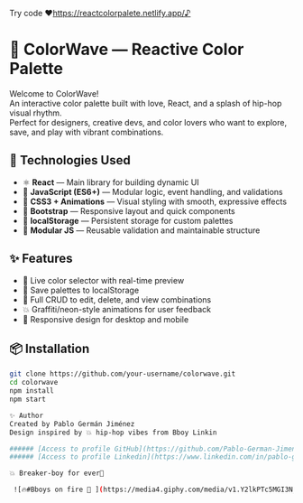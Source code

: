 Try code ♥https://reactcolorpalete.netlify.app/♪
# 🎨 ColorWave — Reactive Color Palette

Welcome to ColorWave!  
An interactive color palette built with love, React, and a splash of hip-hop visual rhythm.  
Perfect for designers, creative devs, and color lovers who want to explore, save, and play with vibrant combinations.

## 🚀 Technologies Used

- ⚛️ **React** — Main library for building dynamic UI
- 🎯 **JavaScript (ES6+)** — Modular logic, event handling, and validations
- 💅 **CSS3 + Animations** — Visual styling with smooth, expressive effects
- 🧱 **Bootstrap** — Responsive layout and quick components
- 💾 **localStorage** — Persistent storage for custom palettes
- 🧩 **Modular JS** — Reusable validation and maintainable structure

## ✨ Features

- 🎨 Live color selector with real-time preview
- 🧠 Save palettes to localStorage
- 🔄 Full CRUD to edit, delete, and view combinations
- 💥 Graffiti/neon-style animations for user feedback
- 📱 Responsive design for desktop and mobile

## 📦 Installation

```bash
git clone https://github.com/your-username/colorwave.git
cd colorwave
npm install
npm start

✨ Author
Created by Pablo Germán Jiménez
Design inspired by 💥 hip-hop vibes from Bboy Linkin

###### [Access to profile GitHub](https://github.com/Pablo-German-Jimenez)💻
###### [Access to profile Linkedin](https://www.linkedin.com/in/pablo-german-jimenez-0b706a200/)📊

💥 Breaker-boy for ever🎵 

 ![🔥#Bboys on fire 🎵 ](https://media4.giphy.com/media/v1.Y2lkPTc5MGI3NjExeG11M2dtOHdnYWUxN3N6NTFoZ2t5Z24xcmV5djJjcjI4ODlyZ3duZSZlcD12MV9pbnRlcm5hbF9naWZfYnlfaWQmY3Q9Zw/ANFZtmUiXncuUmKMwY/giphy.gif)
